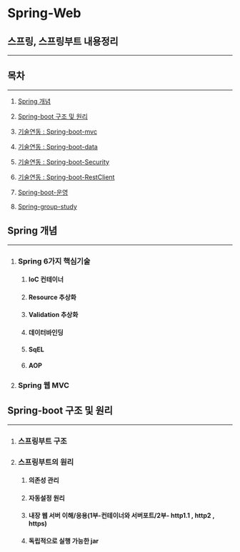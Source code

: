 # Spring-Web
## 스프링, 스프링부트 내용정리
---

## 목차
---
1. [Spring 개념](https://github.com/hwangyoungjin/Spring-Web-MVC#Spring-개념)

2. [Spring-boot 구조 및 원리](https://github.com/hwangyoungjin/Spring-Web-MVC#Spring-boot-구조-및-원리)

3. [기술연동 : Spring-boot-mvc](https://github.com/hwangyoungjin/Spring-Web-MVC/tree/master/spring-boot-web-mvc/README.md)

4. [기술연동 : Spring-boot-data](https://github.com/hwangyoungjin/Spring-Web-MVC/tree/master/spring-boot-data/README.md)

5. [기술연동 : Spring-boot-Security](https://github.com/hwangyoungjin/Spring-Web-MVC/tree/master/spring-boot-security/README.md)

6. [기술연동 : Spring-boot-RestClient](https://github.com/hwangyoungjin/Spring-Web-MVC/tree/master/spring-boot-RestClient/README.md)

7. [Spring-boot-운영](https://github.com/hwangyoungjin/Spring-Web-MVC/tree/master/spring-boot-production/README.md)

8. [Spring-group-study](https://github.com/hwangyoungjin/Spring-Web-MVC/tree/master/spring-group-study/README.md)

## Spring 개념
---
1. ### Spring 6가지 핵심기술 
	1. #### IoC 컨테이너
	2. #### Resource 추상화
	3. #### Validation 추상화
	4. #### 데이터바인딩
	5. #### SqEL
	6. #### AOP

2. ### Spring 웹 MVC 

## Spring-boot 구조 및 원리
---
1. ### 스프링부트 구조
2. ### 스프링부트의 원리
	1. #### 의존성 관리
	2. #### 자동설정 원리
	3. #### 내장 웹 서버 이해/응용(1부-컨테이너와 서버포트/2부- http1.1 , http2 , https)
	4. #### 독립적으로 실행 가능한 jar
